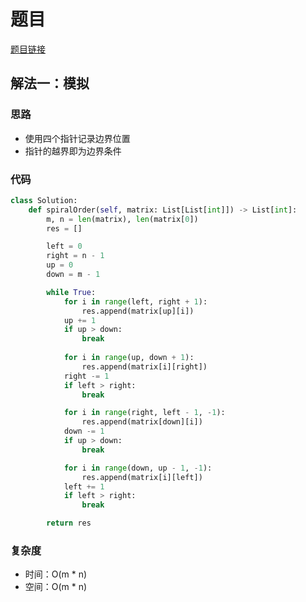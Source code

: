 # 题目

[题目链接](https://leetcode.cn/problems/spiral-matrix/description/)

## 解法一：模拟

### 思路

- 使用四个指针记录边界位置
- 指针的越界即为边界条件

### 代码

```python
class Solution:
    def spiralOrder(self, matrix: List[List[int]]) -> List[int]:
        m, n = len(matrix), len(matrix[0])
        res = []

        left = 0
        right = n - 1
        up = 0
        down = m - 1

        while True:
            for i in range(left, right + 1):
                res.append(matrix[up][i])
            up += 1
            if up > down:
                break
            
            for i in range(up, down + 1):
                res.append(matrix[i][right])
            right -= 1
            if left > right:
                break

            for i in range(right, left - 1, -1):
                res.append(matrix[down][i])
            down -= 1
            if up > down:
                break

            for i in range(down, up - 1, -1):
                res.append(matrix[i][left])
            left += 1
            if left > right:
                break

        return res
```

### 复杂度

- 时间：O(m * n)
- 空间：O(m * n)
